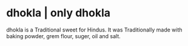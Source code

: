 # dhokla | only dhokla

dhokla is a Traditional sweet for Hindus. It was Traditionally made with baking powder, grem flour, suger, oil and salt.



